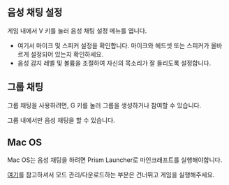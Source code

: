 ## 음성 채팅 설정

게임 내에서 V 키를 눌러 음성 채팅 설정 메뉴를 엽니다.

- 여기서 마이크 및 스피커 설정을 확인합니다. 마이크와 헤드셋 또는 스피커가 올바르게 설정되어 있는지 확인하세요.
- 음성 감지 레벨 및 볼륨을 조절하여 자신의 목소리가 잘 들리도록 설정합니다.

## 그룹 채팅

그룹 채팅을 사용하려면, G 키를 눌러 그룹을 생성하거나 참여할 수 있습니다. 

그룹 내에서만 음성 채팅을 할 수 있습니다.

## Mac OS

Mac OS는 음성 채팅을 하려면 Prism Launcher로 마인크래프트를 실행해야합니다.

[여기](https://www.koreaminecraft.net/program/3481588)를 참고하셔서 모드 관리/다운로드하는 부분은 건너뛰고 게임을 실행해주세요.
